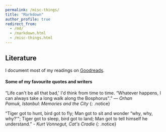 ```yaml
---
permalink: /misc-things/
title: "Markdown"
author_profile: true
redirect_from: 
  - /md/
  - /markdown.html
  - /misc-things.html
---
```


## Literature

I document most of my readings on [Goodreads](https://www.goodreads.com/user/show/5847620-semra-g-lce-turan).

#### Some of my favourite quotes and writers

“Life can't be all that bad,' I'd think from time to time. <q>Whatever happens, I can always take a long walk along the Bosphorus</q>.” ― <i>Orhan Pamuk, Istanbul: Memories and the City</i>
{: .notice}

“Tiger got to hunt, bird got to fly; Man got to sit and wonder <q>why, why, why?'</q>; Tiger got to sleep, bird got to land; Man got to tell himself he understand.” - <i>Kurt Vonnegut, Cat's Cradle</i>
{: .notice}


